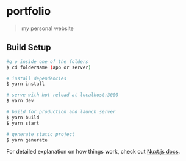 # portfolio

> my personal website

## Build Setup

``` bash
#g o inside one of the folders
$ cd folderName (app or server)

# install dependencies
$ yarn install

# serve with hot reload at localhost:3000
$ yarn dev

# build for production and launch server
$ yarn build
$ yarn start

# generate static project
$ yarn generate
```

For detailed explanation on how things work, check out [Nuxt.js docs](https://nuxtjs.org).
